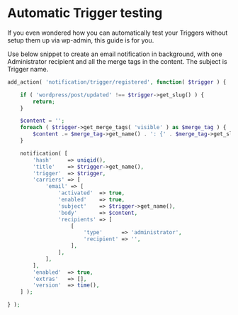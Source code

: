 # Automatic Trigger testing

If you even wondered how you can automatically test your Triggers without setup them up via wp-admin, this guide is for you.

Use below snippet to create an email notification in background, with one Administrator recipient and all the merge tags in the content. The subject is Trigger name.

```php
add_action( 'notification/trigger/registered', function( $trigger ) {

	if ( 'wordpress/post/updated' !== $trigger->get_slug() ) {
		return;
	}

	$content = '';
	foreach ( $trigger->get_merge_tags( 'visible' ) as $merge_tag ) {
		$content .= $merge_tag->get_name() . ': {' . $merge_tag->get_slug() . '}' . "\r\n\r\n";
	}

	notification( [
		'hash'     => uniqid(),
		'title'    => $trigger->get_name(),
		'trigger'  => $trigger,
		'carriers' => [
			'email' => [
				'activated'  => true,
				'enabled'    => true,
				'subject'    => $trigger->get_name(),
				'body'       => $content,
				'recipients' => [
					[
						'type'      => 'administrator',
						'recipient' => '',
					],
				],
			],
		],
		'enabled'  => true,
		'extras'   => [],
		'version'  => time(),
	] );

} );
```

